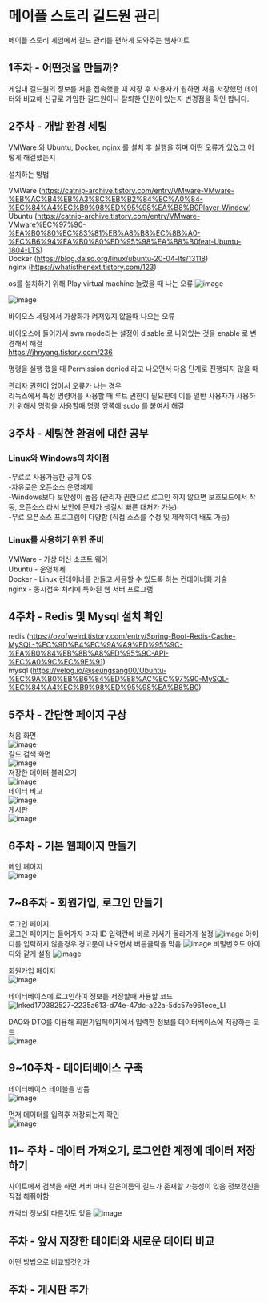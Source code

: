 # 메이플 스토리 길드원 관리

메이플 스토리 게임에서 길드 관리를 편하게 도와주는 웹사이트

           

## 1주차 - 어떤것을 만들까?
게임내 길드원의 정보를 처음 접속했을 때 저장 후 사용자가 원하면 처음 저장했던 데이터와 비교해 신규로 가입한 길드원이나 탈퇴한 인원이 있는지 변경점을 확인 합니다.                   
        
        
## 2주차 - 개발 환경 세팅
VMWare 와 Ubuntu, Docker, nginx 를 설치 후 실행을 하며 어떤 오류가 있었고 어떻게 해결했는지      

설치하는 방법

VMWare (https://catnip-archive.tistory.com/entry/VMware-VMware-%EB%AC%B4%EB%A3%8C%EB%B2%84%EC%A0%84-%EC%84%A4%EC%B9%98%ED%95%98%EA%B8%B0Player-Window)             
Ubuntu (https://catnip-archive.tistory.com/entry/VMware-VMware%EC%97%90-%EA%B0%80%EC%83%81%EB%A8%B8%EC%8B%A0-%EC%B6%94%EA%B0%80%ED%95%98%EA%B8%B0feat-Ubuntu-1804-LTS)                      
Docker (https://blog.dalso.org/linux/ubuntu-20-04-lts/13118)                                        
nginx (https://whatisthenext.tistory.com/123)                                      

os를 설치하기 위해 Play virtual machine 눌렀을 때 나는 오류
![image](https://user-images.githubusercontent.com/101271598/159760086-2dfebcb5-8459-4f54-896f-cb8bb7a5456d.png)
                               
![image](https://user-images.githubusercontent.com/101271598/159753537-ba73220c-8034-48b2-a843-b8123538309d.png)
                                          
바이오스 세팅에서 가상화가 켜져있지 않을때 나오는 오류                        
                                              
바이오스에 들어가서 svm mode라는 설정이 disable 로 나와있는 것을 enable 로 변경해서 해결                   
https://jhnyang.tistory.com/236


명령을 실행 했을 때 Permission denied 라고 나오면서 다음 단계로 진행되지 않을 때             
                                       
관리자 권한이 없어서 오류가 나는 경우                             
리눅스에서 특정 명령어를 사용할 때 루트 권한이 필요한데 이를 일반 사용자가 사용하기 위해서 명령을 사용할때 명령 앞쪽에 sudo 를 붙여서 해결


## 3주차 - 세팅한 환경에 대한 공부
### Linux와 Windows의 차이점
-무료로 사용가능한 공개 OS             
-자유로운 오픈소스 운영체제                               
-Windows보다 보안성이 높음 (관리자 권한으로 로그인 하지 않으면 보호모드에서 작동, 오픈소스 라서 보안에 문제가 생길시 빠른 대처가 가능)                 
-무료 오픈소스 프로그램이 다양함 (직접 소스를 수정 및 제작하여 배포 가능)                     
                         

### Linux를 사용하기 위한 준비 
VMWare  - 가상 머신 소프트 웨어                     
Ubuntu - 운영체제                          
Docker - Linux 컨테이너를 만들고 사용할 수 있도록 하는 컨테이너화 기술                             
nginx - 동시접속 처리에 특화된 웹 서버 프로그램          
    
    
## 4주차 - Redis 및 Mysql 설치 확인 
redis (https://ozofweird.tistory.com/entry/Spring-Boot-Redis-Cache-MySQL-%EC%9D%B4%EC%9A%A9%ED%95%9C-%EA%B0%84%EB%8B%A8%ED%95%9C-API-%EC%A0%9C%EC%9E%91)            
mysql (https://velog.io/@seungsang00/Ubuntu-%EC%9A%B0%EB%B6%84%ED%88%AC%EC%97%90-MySQL-%EC%84%A4%EC%B9%98%ED%95%98%EA%B8%B0)                     
               
               
## 5주차 - 간단한 페이지 구상
처음 화면                   
![image](https://user-images.githubusercontent.com/101271598/163008128-9c1cd91d-4aa1-43fa-927c-d88c79a31382.png)                   
길드 검색 화면                         
![image](https://user-images.githubusercontent.com/101271598/163008173-1e0f8f06-72d6-43fc-b38a-f2cb83053f92.png)                     
저장한 데이터 불러오기                         
![image](https://user-images.githubusercontent.com/101271598/163008332-9fe64fcb-b43a-4ec5-ba74-f38449e68d72.png)                              
데이터 비교                                
![image](https://user-images.githubusercontent.com/101271598/163008396-ccd97acf-5c15-44bb-a184-a1d0fadcf93c.png)                         
게시판                       
![image](https://user-images.githubusercontent.com/101271598/163008448-7edd678b-1837-4a8e-8697-deff98032d25.png)                           


## 6주차 - 기본 웹페이지 만들기
메인 페이지                                             
![image](https://user-images.githubusercontent.com/101271598/170381734-32230c09-16d1-4370-99c8-fa3102218146.png)
                                                       


## 7~8주차 - 회원가입, 로그인 만들기                               
로그인 페이지                                
로그인 페이지는 들어가자 마자 ID 입력란에 바로 커서가 올라가게 설정
![image](https://user-images.githubusercontent.com/101271598/170381778-fc186129-24c4-453b-86c8-d739bc91a891.png)
아이디를 입력하지 않을경우 경고문이 나오면서 버튼클릭을 막음
![image](https://user-images.githubusercontent.com/101271598/170381837-f3e3b617-45b9-4b6c-a60c-f44009e45351.png)
비밀번호도 아이디와 같게 설정
![image](https://user-images.githubusercontent.com/101271598/170381880-815dcebb-1777-47f0-b6e7-b9a49aa1bd5f.png)
                  
                  
회원가입 페이지                                            
![image](https://user-images.githubusercontent.com/101271598/170385389-ae60f0c0-8418-4c24-9426-05bde152bbd5.png)                           
                                                     
                                                     
                                                     
데이터베이스에 로그인하여 정보를 저장할때 사용할 코드                                                               
![Inked170382527-2235a613-d74e-47dc-a22a-5dc57e961ece_LI](https://user-images.githubusercontent.com/101271598/170383949-6d6d2cc0-b835-427a-9683-92ab05924052.jpg)
                             

DAO와 DTO를 이용해 회원가입페이지에서 입력한 정보를 데이터베이스에 저장하는 코드                            
![image](https://user-images.githubusercontent.com/101271598/170384573-ec4def5d-531e-469f-be6d-9b1b6e879438.png)                               



## 9~10주차 - 데이터베이스 구축
데이터베이스 테이블을 만듬                                            
![image](https://user-images.githubusercontent.com/101271598/170383293-a2bca7db-5214-401e-90ea-46a3ed4fff81.png)

먼저 데이터를 입력후 저장되는지 확인                                       
![image](https://user-images.githubusercontent.com/101271598/170383314-fe3a5b11-e55c-4c8c-ae13-260f321e6bd2.png)



                    
## 11~ 주차 - 데이터 가져오기, 로그인한 계정에 데이터 저장하기
사이트에서 검색을 하면 서버 마다 같은이름의 길드가 존재할 가능성이 있음
정보갱신을 직접 해줘야함

캐릭터 정보외 다른것도 있음
![image](https://user-images.githubusercontent.com/101271598/170385633-410a2472-7718-439d-9768-e17c86978f37.png)

         
## 주차 - 앞서 저장한 데이터와 새로운 데이터 비교
어떤 방법으로 비교할것인가
         
         
## 주차 - 게시판 추가

